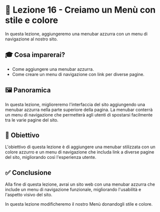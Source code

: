# 📘 Lezione 16 - Creiamo un Menù con stile e colore

In questa lezione, aggiungeremo una menubar azzurra con un menu di navigazione al nostro sito.

## 🎓 Cosa imparerai?

- Come aggiungere una menubar azzurra.
- Come creare un menu di navigazione con link per diverse pagine.

## 🖼️ Panoramica

In questa lezione, miglioreremo l'interfaccia del sito aggiungendo una menubar azzurra nella parte superiore della pagina. La menubar conterrà un menu di navigazione che permetterà agli utenti di spostarsi facilmente tra le varie pagine del sito.

## 🎯 Obiettivo

L'obiettivo di questa lezione è di aggiungere una menubar stilizzata con un colore azzurro e un menu di navigazione che includa link a diverse pagine del sito, migliorando così l'esperienza utente.

## ✅ Conclusione

Alla fine di questa lezione, avrai un sito web con una menubar azzurra che include un menu di navigazione funzionale, migliorando l'usabilità e l'aspetto visivo del sito.

In questa lezione modificheremo il nostro Menù donandogli stile e colore.
